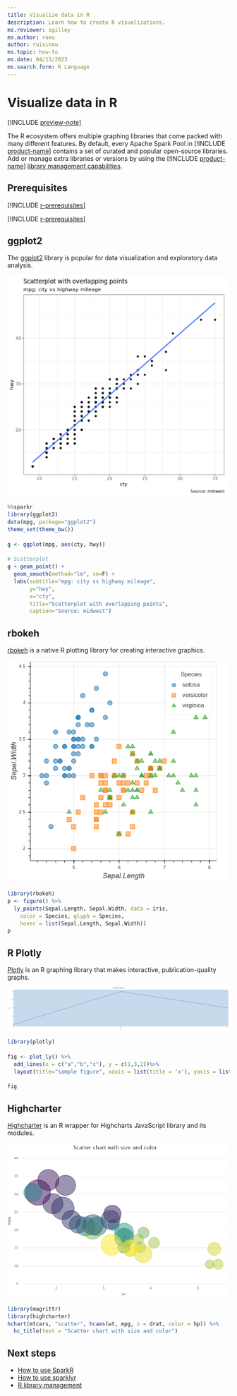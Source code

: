 ```yaml
---
title: Visualize data in R
description: Learn how to create R visualizations.
ms.reviewer: sgilley
ms.author: ruxu
author: ruixinxu
ms.topic: how-to
ms.date: 04/13/2023
ms.search.form: R Language
---
```


# Visualize data in R

[!INCLUDE [preview-note](../includes/preview-note.md)]

The R ecosystem offers multiple graphing libraries that come packed with many different features. By default, every Apache Spark Pool in [!INCLUDE [product-name](../includes/product-name.md)] contains a set of curated and popular open-source libraries. Add or manage extra libraries or versions by using the [!INCLUDE [product-name](../includes/product-name.md)] [library management capabilities](r-library-management.md).

## Prerequisites

[!INCLUDE [r-prerequisites](./includes/prerequisites.md)]

[!INCLUDE [r-prerequisites](./includes/r-notebook-prerequisites.md
)]

## ggplot2

The [ggplot2](https://ggplot2.tidyverse.org/) library is popular for data visualization and exploratory data analysis.

![Screenshot of ggplot2 scatterplot.](./media/r-visualization/ggplot2.png)

```R
%%sparkr
library(ggplot2)
data(mpg, package="ggplot2") 
theme_set(theme_bw()) 

g <- ggplot(mpg, aes(cty, hwy))

# Scatterplot
g + geom_point() + 
  geom_smooth(method="lm", se=F) +
  labs(subtitle="mpg: city vs highway mileage", 
       y="hwy", 
       x="cty", 
       title="Scatterplot with overlapping points", 
       caption="Source: midwest")
```

## rbokeh

[rbokeh](https://hafen.github.io/rbokeh/) is a native R plotting library for creating interactive graphics.

![Screenshot of rbokeh points.](./media/r-visualization/bokeh-plot.png)

```R
library(rbokeh)
p <- figure() %>%
  ly_points(Sepal.Length, Sepal.Width, data = iris,
    color = Species, glyph = Species,
    hover = list(Sepal.Length, Sepal.Width))
p
```

## R Plotly

[Plotly](https://plotly.com/r/) is an R graphing library that makes interactive, publication-quality graphs.

![Screenshot of plot line.](./media/r-visualization/rplot.png)

```R
library(plotly) 

fig <- plot_ly() %>% 
  add_lines(x = c("a","b","c"), y = c(1,3,2))%>% 
  layout(title="sample figure", xaxis = list(title = 'x'), yaxis = list(title = 'y'), plot_bgcolor = "#c7daec") 

fig
```

## Highcharter

[Highcharter](https://jkunst.com/highcharter/) is an R wrapper for Highcharts JavaScript library and its modules.

![Screenshot of highchart scatter.](./media/r-visualization/highchart.png)

```R
library(magrittr)
library(highcharter)
hchart(mtcars, "scatter", hcaes(wt, mpg, z = drat, color = hp)) %>%
  hc_title(text = "Scatter chart with size and color")
```

## Next steps
- [How to use SparkR](./r-use-sparkr.md)
- [How to use sparklyr](./r-use-sparklyr.md)
- [R library management](./r-library-management.md)